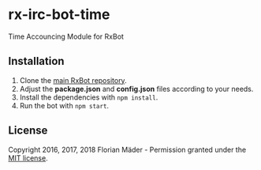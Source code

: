 # rx-irc-bot-time
Time Accouncing Module for RxBot

## Installation
1. Clone the [main RxBot repository](https://github.com/fkm/rx-irc-bot).
2. Adjust the **package.json** and **config.json** files according to your needs.
3. Install the dependencies with `npm install`.
4. Run the bot with `npm start`.

## License
Copyright 2016, 2017, 2018 Florian Mäder - Permission granted under the [MIT license](LICENSE).
